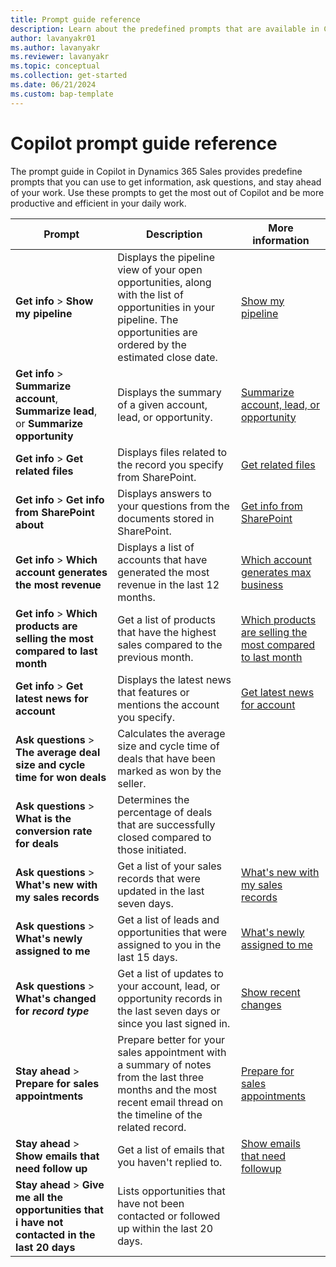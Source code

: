 ```yaml
---
title: Prompt guide reference
description: Learn about the predefined prompts that are available in Copilot in Dynamics 365 Sales.
author: lavanyakr01
ms.author: lavanyakr
ms.reviewer: lavanyakr
ms.topic: conceptual 
ms.collection: get-started 
ms.date: 06/21/2024
ms.custom: bap-template
---
```


# Copilot prompt guide reference

The prompt guide in Copilot in Dynamics 365 Sales provides predefine prompts that you can use to get information, ask questions, and stay ahead of your work. Use these prompts to get the most out of Copilot and be more productive and efficient in your daily work.


| Prompt | Description | More information |
|--------|-------------|------------------|
| **Get info** > **Show my pipeline** | Displays the pipeline view of your open opportunities, along with the list of opportunities in your pipeline. The opportunities are ordered by the estimated close date. | [Show my pipeline](copilot-get-information.md#show-my-pipeline) |
| **Get info** > **Summarize account**, **Summarize lead**, or **Summarize opportunity** | Displays the summary of a given account, lead, or opportunity. | [Summarize account, lead, or opportunity](copilot-get-information.md) |
| **Get info** > **Get related files** | Displays files related to the record you specify from SharePoint. | [Get related files](copilot-get-doc-suggestions.md) |
| **Get info** > **Get info from SharePoint about** | Displays answers to your questions from the documents stored in SharePoint. | [Get info from SharePoint](copilot-get-doc-suggestions.md) |
| **Get info** > **Which account generates the most revenue** | Displays a list of accounts that have generated the most revenue in the last 12 months. | [Which account generates max business](copilot-get-information) |
| **Get info** > **Which products are selling the most compared to last month** | Get a list of products that have the highest sales compared to the previous month. | [Which products are selling the most compared to last month](copilot-ask-questions.md#which-products-are-selling-the-most-compared-to-last-month) |
| **Get info** > **Get latest news for account** | Displays the latest news that features or mentions the account you specify. | [Get latest news for account](copilot-get-information.md#show-the-latest-news-about-an-account) |
| **Ask questions** > **The average deal size and cycle time for won deals** | Calculates the average size and cycle time of deals that have been marked as won by the seller. |  |
| **Ask questions** > **What is the conversion rate for deals** | Determines the percentage of deals that are successfully closed compared to those initiated. |  |
| **Ask questions** > **What's new with my sales records** | Get a list of your sales records that were updated in the last seven days. | [What's new with my sales records](copilot-ask-questions.md#whats-new-with-my-sales-records) |
| **Ask questions** > **What's newly assigned to me** | Get a list of leads and opportunities that were assigned to you in the last 15 days. | [What's newly assigned to me](copilot-ask-questions.md#whats-newly-assigned-to-me) |
| **Ask questions** > **What's changed for *record type*** | Get a list of updates to your account, lead, or opportunity records in the last seven days or since you last signed in. | [Show recent changes](copilot-ask-questions.md#get-recent-changes) |
| **Stay ahead** > **Prepare for sales appointments** | Prepare better for your sales appointment with a summary of notes from the last three months and the most recent email thread on the timeline of the related record. | [Prepare for sales appointments](copilot-stay-ahead.md#prepare-for-upcoming-sales-appointments) |
| **Stay ahead** > **Show emails that need follow up** | Get a list of emails that you haven't replied to. | [Show emails that need followup](copilot-stay-ahead.md#display-unanswered-emails) |
| **Stay ahead** > **Give me all the opportunities that i have not contacted in the last 20 days** | Lists opportunities that have not been contacted or followed up within the last 20 days. |  |
